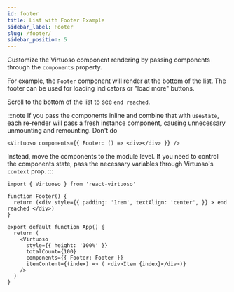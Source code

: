 ```yaml
---
id: footer
title: List with Footer Example
sidebar_label: Footer
slug: /footer/
sidebar_position: 5
---
```


Customize the Virtuoso component rendering by passing components through the `components` property.

For example, the `Footer` component will render at the bottom of the list.
The footer can be used for loading indicators or "load more" buttons.

Scroll to the bottom of the list to see `end reached`.

:::note
If you pass the components inline and combine that with `useState`, each re-render will pass a fresh instance component, causing unnecessary unmounting and remounting. 
Don't do

```tsx
<Virtuoso components={{ Footer: () => <div></div> }} />
```

Instead, move the components to the module level. If you need to control the components state, pass the necessary variables through Virtuoso's `context` prop.
:::

```tsx live 
import { Virtuoso } from 'react-virtuoso'

function Footer() {
  return (<div style={{ padding: '1rem', textAlign: 'center', }} > end reached </div>)
}

export default function App() {
  return (
    <Virtuoso
      style={{ height: '100%' }}
      totalCount={100}
      components={{ Footer: Footer }}
      itemContent={(index) => ( <div>Item {index}</div>)}
    />
  )
}

 
```
